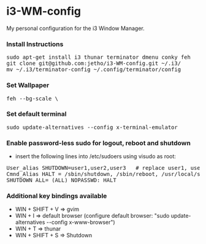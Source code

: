 # i3-WM-config

My personal configuration for the i3 Window Manager. 

### Install Instructions
<pre>
sudo apt-get install i3 thunar terminator dmenu conky feh
git clone git@github.com:jetho/i3-WM-config.git ~/.i3/
mv ~/.i3/terminator-config ~/.config/terminator/config
</pre>

### Set Wallpaper
<pre>feh --bg-scale \<image\></pre>

### Set default terminal
<pre>sudo update-alternatives --config x-terminal-emulator</pre>

### Enable password-less sudo for logout, reboot and shutdown
- insert the following lines into /etc/sudoers using visudo as root:
<pre>
User_alias SHUTDOWN=user1,user2,user3   # replace user1, user2 etc. with the real user names
Cmnd_Alias HALT = /sbin/shutdown, /sbin/reboot, /usr/local/sbin/psadadmin
SHUTDOWN ALL= (ALL) NOPASSWD: HALT
</pre>

### Additional key bindings available
- WIN + SHIFT + V => gvim
- WIN + I => default browser (configure default browser: "sudo update-alternatives --config x-www-browser")
- WIN + T => thunar
- WIN + SHIFT + S => Shutdown
